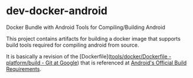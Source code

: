 # dev-docker-android

Docker Bundle with Android Tools for Compiling/Building Android

This project contains artifacts for building a docker image that supports build tools required for compiling android from source.

It is basically a revision of the [Dockerfile]([tools/docker/Dockerfile - platform/build - Git at Google](https://android.googlesource.com/platform/build/+/master/tools/docker/Dockerfile)) that is referenced at [Android's Official Build Requirements](https://source.android.com/setup/build/requirements#software-requirements).
